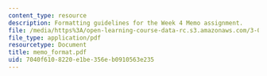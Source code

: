 ```yaml
---
content_type: resource
description: Formatting guidelines for the Week 4 Memo assignment.
file: /media/https%3A/open-learning-course-data-rc.s3.amazonaws.com/3-014-materials-laboratory-fall-2006/7040f6108220e1be356eb0910563e235_memo_format.pdf
file_type: application/pdf
resourcetype: Document
title: memo_format.pdf
uid: 7040f610-8220-e1be-356e-b0910563e235
---
```


